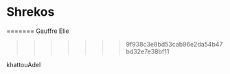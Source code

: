 # Shrekos

=======
Gauffre Elie
>>>>>>> 9f938c3e8bd53cab96e2da54b47bd32e7e38bf11



khattouAdel





